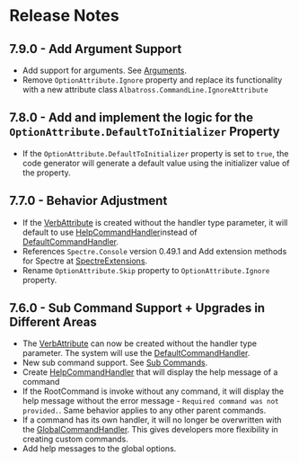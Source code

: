 # Release Notes

## 7.9.0 - Add Argument Support
* Add support for arguments.  See [Arguments](../docs/arguments.md).
* Remove `OptionAttribute.Ignore` property and replace its functionality with a new attribute class `Albatross.CommandLine.IgnoreAttribute`
## 7.8.0 - Add and implement the logic for the `OptionAttribute.DefaultToInitializer` Property
* If the `OptionAttribute.DefaultToInitializer` property is set to `true`, the code generator will generate a default value using the initializer value of the property.
## 7.7.0 - Behavior Adjustment
* If the [VerbAttribute](./VerbAttribute.cs) is created without the handler type parameter, it will default to use [HelpCommandHandler](./HelpCommandHandler.cs)instead of [DefaultCommandHandler](./DefaultCommandHandler.cs).
* References `Spectre.Console` version 0.49.1 and Add extension methods for Spectre at [SpectreExtensions](./SpectreExtensions.cs).
* Rename `OptionAttribute.Skip` property to `OptionAttribute.Ignore` property.
## 7.6.0 - Sub Command Support + Upgrades in Different Areas
* The [VerbAttribute](./VerbAttribute.cs) can now be created without the handler type parameter.  The system will use the [DefaultCommandHandler](./DefaultCommandHandler.cs).
* New sub command support.  See [Sub Commands](../docs/sub-commands.md).
* Create [HelpCommandHandler](./HelpCommandHandler.cs) that will display the help message of a command
* If the RootCommand is invoke without any command, it will display the help message without the error message - `Required command was not provided.`.  Same behavior applies to any other parent commands.
* If a command has its own handler, it will no longer be overwritten with the [GlobalCommandHandler](./GlobalCommandHandler.cs).  This gives developers more flexibility in creating custom commands.
* Add help messages to the global options.